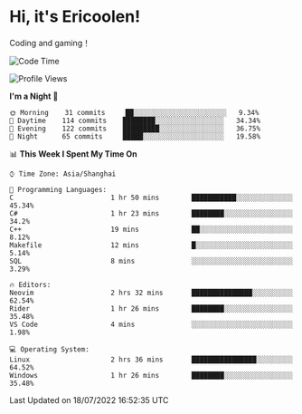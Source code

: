 # Hi, it's Ericoolen!
Coding and gaming！

<!--START_SECTION:waka-->
![Code Time](http://img.shields.io/badge/Code%20Time-332%20hrs%203%20mins-blue)

![Profile Views](http://img.shields.io/badge/Profile%20Views-3-blue)

**I'm a Night 🦉** 

```text
🌞 Morning    31 commits     ██░░░░░░░░░░░░░░░░░░░░░░░   9.34% 
🌆 Daytime    114 commits    ████████░░░░░░░░░░░░░░░░░   34.34% 
🌃 Evening    122 commits    █████████░░░░░░░░░░░░░░░░   36.75% 
🌙 Night      65 commits     █████░░░░░░░░░░░░░░░░░░░░   19.58%

```


📊 **This Week I Spent My Time On** 

```text
⌚︎ Time Zone: Asia/Shanghai

💬 Programming Languages: 
C                        1 hr 50 mins        ███████████░░░░░░░░░░░░░░   45.34% 
C#                       1 hr 23 mins        ████████░░░░░░░░░░░░░░░░░   34.2% 
C++                      19 mins             ██░░░░░░░░░░░░░░░░░░░░░░░   8.12% 
Makefile                 12 mins             █░░░░░░░░░░░░░░░░░░░░░░░░   5.14% 
SQL                      8 mins              ░░░░░░░░░░░░░░░░░░░░░░░░░   3.29%

🔥 Editors: 
Neovim                   2 hrs 32 mins       ███████████████░░░░░░░░░░   62.54% 
Rider                    1 hr 26 mins        ████████░░░░░░░░░░░░░░░░░   35.48% 
VS Code                  4 mins              ░░░░░░░░░░░░░░░░░░░░░░░░░   1.98%

💻 Operating System: 
Linux                    2 hrs 36 mins       ████████████████░░░░░░░░░   64.52% 
Windows                  1 hr 26 mins        ████████░░░░░░░░░░░░░░░░░   35.48%

```


 Last Updated on 18/07/2022 16:52:35 UTC
<!--END_SECTION:waka-->

